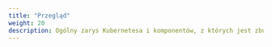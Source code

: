 ```yaml
---
title: "Przegląd"
weight: 20
description: Ogólny zarys Kubernetesa i komponentów, z których jest zbudowany.
---
```

